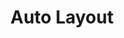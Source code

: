 ---
layout: category
title: "Auto Layout"
permalink: /categories/autolayout/
taxonomy: Autolayout
author_profile: true
---